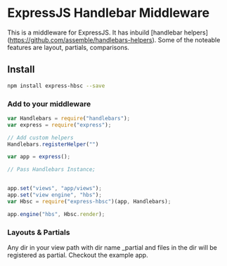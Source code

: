# ExpressJS Handlebar Middleware
This is a middleware for ExpressJS. It has inbuild [handlebar helpers] (https://github.com/assemble/handlebars-helpers). Some of the noteable features are layout, partials, comparisons.

## Install 

```bash
npm install express-hbsc --save
```

### Add to your middleware

```js
var Handlebars = require("handlebars");
var express = require("express");

// Add custom helpers
Handlebars.registerHelper("")

var app = express();

// Pass Handlebars Instance;


app.set("views", "app/views");
app.set("view engine", "hbs");
var Hbsc = require("express-hbsc")(app, Handlebars);

app.engine("hbs", Hbsc.render);
```

### Layouts & Partials

Any dir in your view path with dir name _partial and files in the dir will be registered as partial. Checkout the example app.
